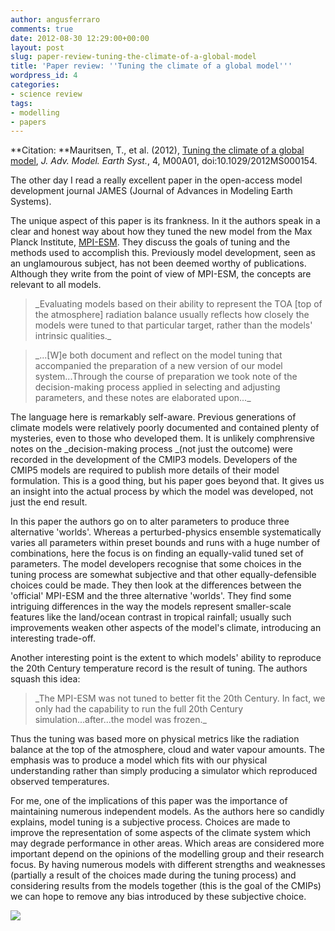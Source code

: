 ```yaml
---
author: angusferraro
comments: true
date: 2012-08-30 12:29:00+00:00
layout: post
slug: paper-review-tuning-the-climate-of-a-global-model
title: 'Paper review: ''Tuning the climate of a global model'''
wordpress_id: 4
categories:
- science review
tags:
- modelling
- papers
---
```


**Citation: **Mauritsen, T., et al. (2012),
  [Tuning the climate of a global model](http://www.agu.org/pubs/crossref/2012/2012MS000154.shtml),
  _J. Adv. Model. Earth Syst._, 4, M00A01, doi:10.1029/2012MS000154.


The other day I read a really excellent paper in the open-access model
development journal JAMES (Journal of Advances in Modeling Earth
Systems).

The unique aspect of this paper is its frankness. In it the authors
speak in a clear and honest way about how they tuned the new model
from the Max Planck Institute,
[MPI-ESM](http://www.mpimet.mpg.de/en/wissenschaft/modelle/mpi-esm.html). They
discuss the goals of tuning and the methods used to accomplish
this. Previously model development, seen as an unglamourous subject,
has not been deemed worthy of publications. Although they write from
the point of view of MPI-ESM, the concepts are relevant to all models.


<blockquote>_Evaluating models based on their ability to represent the
TOA [top of the atmosphere] radiation balance usually reflects how
closely the models were tuned to that particular target, rather than
the models' intrinsic qualities._</blockquote>




<blockquote>_...[W]e both document and reflect on the model tuning
that accompanied the preparation of a new version of our model
system...Through the course of preparation we took note of the
decision-making process applied in selecting and adjusting parameters,
and these notes are elaborated upon..._</blockquote>


The language here is remarkably self-aware. Previous generations of
climate models were relatively poorly documented and contained plenty
of mysteries, even to those who developed them. It is unlikely
comphrensive notes on the _decision-making process _(not just the
outcome) were recorded in the development of the CMIP3
models. Developers of the CMIP5 models are required to publish more
details of their model formulation. This is a good thing, but his
paper goes beyond that. It gives us an insight into the actual process
by which the model was developed, not just the end result.

In this paper the authors go on to alter parameters to produce three
alternative 'worlds'. Whereas a perturbed-physics ensemble
systematically varies all parameters within preset bounds and runs
with a huge number of combinations, here the focus is on finding an
equally-valid tuned set of parameters. The model developers recognise
that some choices in the tuning process are somewhat subjective and
that other equally-defensible choices could be made. They then look at
the differences between the 'official' MPI-ESM and the three
alternative 'worlds'. They find some intriguing differences in the way
the models represent smaller-scale features like the land/ocean
contrast in tropical rainfall; usually such improvements weaken other
aspects of the model's climate, introducing an interesting trade-off.

Another interesting point is the extent to which models' ability to
reproduce the 20th Century temperature record is the result of
tuning. The authors squash this idea:


<blockquote>_The MPI-ESM was not tuned to better fit the 20th
Century. In fact, we only had the capability to run the full 20th
Century simulation...after...the model was frozen._</blockquote>


Thus the tuning was based more on physical metrics like the radiation
balance at the top of the atmosphere, cloud and water vapour
amounts. The emphasis was to produce a model which fits with our
physical understanding rather than simply producing a simulator which
reproduced observed temperatures.

For me, one of the implications of this paper was the importance of
maintaining numerous independent models. As the authors here so
candidly explains, model tuning is a subjective process. Choices are
made to improve the representation of some aspects of the climate
system which may degrade performance in other areas. Which areas are
considered more important depend on the opinions of the modelling
group and their research focus. By having numerous models with
different strengths and weaknesses (partially a result of the choices
made during the tuning process) and considering results from the
models together (this is the goal of the CMIPs) we can hope to remove
any bias introduced by these subjective choice.






![](https://blogger.googleusercontent.com/tracker/3910412483840577027-5975608116359054666?l=angusferraro.blogspot.com)
